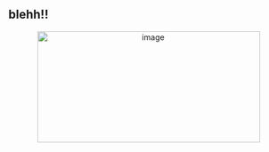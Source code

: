 ## blehh!!
 </p>
<p align="center">
<img width="400" height="200" alt="image" src="https://github.com/user-attachments/assets/9a67263a-c833-46e9-b423-5cd3d8832a46" />




 












